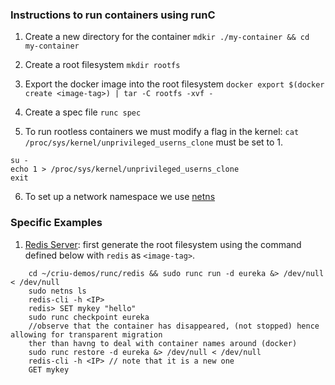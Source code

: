 ### Instructions to run containers using runC

1. Create a new directory for the container
`mdkir ./my-container && cd my-container`

2. Create a root filesystem
`mkdir rootfs`

3. Export the docker image into the root filesystem
`docker export $(docker create <image-tag>) | tar -C rootfs -xvf -`

4. Create a spec file
`runc spec`

5. To run rootless containers we must modify a flag in the kernel:
`cat /proc/sys/kernel/unprivileged_userns_clone`
must be set to 1.
```
su -
echo 1 > /proc/sys/kernel/unprivileged_userns_clone
exit
```

6. To set up a network namespace we use [netns](https://github.com/genuinetools/netns)

### Specific Examples

1. [Redis Server](https://github.com/BU-NU-CLOUD-F19/Interoperable_Container_Runtime/wiki/Configuring-network-with-runc:-redis-container): first generate the root filesystem using the command defined below with `redis` as `<image-tag>`.
```
    cd ~/criu-demos/runc/redis && sudo runc run -d eureka &> /dev/null < /dev/null
    sudo netns ls
    redis-cli -h <IP>
    redis> SET mykey "hello"
    sudo runc checkpoint eureka
    //observe that the container has disappeared, (not stopped) hence allowing for transparent migration
    ther than havng to deal with container names around (docker)
    sudo runc restore -d eureka &> /dev/null < /dev/null
    redis-cli -h <IP> // note that it is a new one
    GET mykey
```
